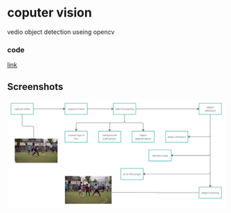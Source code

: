 # coputer vision

vedio object detection useing opencv

### code

[link](https://drive.google.com/drive/folders/1sNJ4wfYK9CbGBL7N5mPUHkKY_ZOm8Eny?usp=sharing)

## Screenshots

![App Screenshot](./imgs/IMG-20210715-WA0004.jpg)

